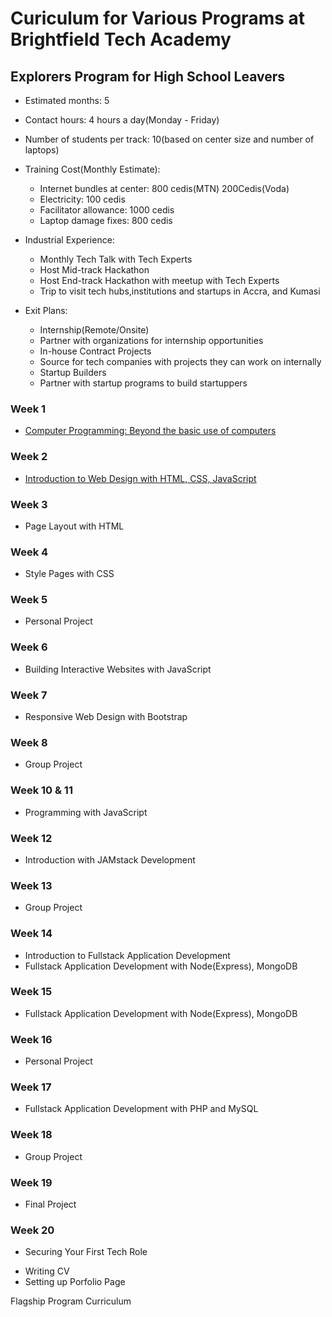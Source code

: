 # Curiculum for Various Programs at Brightfield Tech Academy


## Explorers Program for High School Leavers
* Estimated months: 5
* Contact hours: 4 hours a day(Monday - Friday)
* Number of students per track: 10(based on center size and number of laptops) 
* Training Cost(Monthly Estimate): 
  - Internet bundles at center: 800 cedis(MTN) 200Cedis(Voda) 
  - Electricity: 100 cedis 
  - Facilitator allowance: 1000 cedis 
  - Laptop damage fixes: 800 cedis
* Industrial Experience:
  - Monthly Tech Talk with Tech Experts
  - Host Mid-track Hackathon 
  - Host End-track Hackathon with meetup with Tech Experts
  - Trip to visit tech hubs,institutions and startups in Accra, and Kumasi

* Exit Plans:
  - Internship(Remote/Onsite)
  - Partner with organizations for internship opportunities
  - In-house Contract Projects 
  - Source for tech companies with projects they can work on internally 
  - Startup Builders
  - Partner with startup programs to build startuppers 


### Week 1 
* [Computer Programming: Beyond the basic use of computers](https://docs.google.com/document/d/1BSBRvKlDWHIo71CuUXplEwqchrQrdqj7kd4dnqXP5W4/edit?usp=sharing)
### Week 2 
* [Introduction to Web Design with HTML, CSS, JavaScript](https://www.w3schools.com/whatis/default.asp)
### Week 3
* Page Layout with HTML
### Week 4
* Style Pages with CSS 
### Week 5
* Personal Project
### Week 6 
* Building Interactive Websites with JavaScript 
### Week 7 
* Responsive Web Design with Bootstrap 
### Week 8
* Group Project
### Week 10 & 11
* Programming with JavaScript 
### Week 12 
* Introduction with JAMstack Development
### Week 13
* Group Project
### Week 14
* Introduction to Fullstack Application Development
* Fullstack Application Development with Node(Express), MongoDB
### Week 15 
* Fullstack Application Development with Node(Express), MongoDB 
### Week 16
* Personal Project
### Week 17
* Fullstack Application Development with PHP and MySQL 
### Week 18
* Group Project
### Week 19 
* Final Project
### Week 20
* Securing Your First Tech Role 
 - Writing CV 
 - Setting up Porfolio Page 
 

Flagship Program Curriculum






	



	

